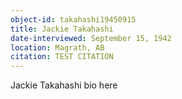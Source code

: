 ```yaml
---
object-id: takahashi19450915
title: Jackie Takahashi
date-interviewed: September 15, 1942
location: Magrath, AB
citation: TEST CITATION
---
```


Jackie Takahashi bio here
